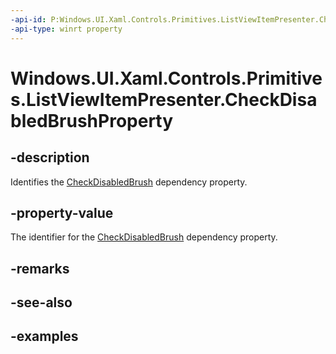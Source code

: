 ```yaml
---
-api-id: P:Windows.UI.Xaml.Controls.Primitives.ListViewItemPresenter.CheckDisabledBrushProperty
-api-type: winrt property
---
```


# Windows.UI.Xaml.Controls.Primitives.ListViewItemPresenter.CheckDisabledBrushProperty

<!--
public static Windows.UI.Xaml.DependencyProperty CheckDisabledBrushProperty { get; }
-->


## -description

Identifies the [CheckDisabledBrush](listviewitempresenter_checkdisabledbrush.md) dependency property.

## -property-value

The identifier for the [CheckDisabledBrush](listviewitempresenter_checkdisabledbrush.md) dependency property.

## -remarks

## -see-also

## -examples


